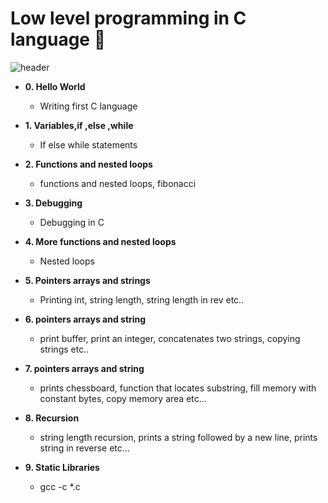 # Low level programming in C language :ledger:

![header](https://capsule-render.vercel.app/api?type=rect&color=gradient&height=1)


 * **0. Hello World**
   * Writing first C language

 * **1. Variables,if ,else ,while**
   * If else while statements

 * **2. Functions and nested loops**
   * functions and nested loops, fibonacci

 * **3. Debugging**
   * Debugging in C

 * **4. More functions and nested loops**
   * Nested loops

 * **5. Pointers arrays and strings**
   * Printing int, string length, string length in rev etc..

 * **6. pointers arrays and string**
   * print buffer, print an integer, concatenates two strings, copying strings etc..

 * **7. pointers arrays and string**
   * prints chessboard, function that locates substring, fill memory with constant bytes, copy memory area etc...

 * **8. Recursion**
   * string length recursion, prints a string followed by a new line, prints string in reverse etc...

 * **9. Static Libraries**
   * gcc -c *.c

